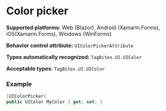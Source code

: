 # Color picker

**Supported platforms**: Web (Blazor), Android (Xamarin.Forms), iOS(Xamarin.Forms), Windows (WinForms)

**Behavior control attribute:**  `UIColorPickerAttribute`

**Types automatically recognized:** `TagBites.UI.UIColor`

**Acceptable types**: `TagBites.UI.UIColor`

### Example
```csharp
[UIColorPicker]
public UIColor MyColor { get; set; }
```